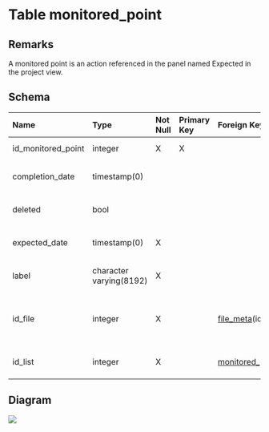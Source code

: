 # Table monitored\_point #
## Remarks ##
A monitored point is an action referenced in the panel named Expected in the project view.

## Schema ##
| **Name** | **Type** | **Not Null** | **Primary Key** | **Foreign Key** | **Remarks** |
|:---------|:---------|:-------------|:----------------|:----------------|:------------|
| id\_monitored\_point | integer  | X            | X               |                 | This is the primary key of the table. |
| completion\_date | timestamp(0) |              |                 |                 | This is the date the action has been completed.  |
| deleted  | bool     |              |                 |                 | This is the date the monitored point is deleted. |
| expected\_date | timestamp(0) | X            |                 |                 | This is the date the action should be finished. |
| label    | character varying(8192) | X            |                 |                 | This is an human readable name for tthe action. |
| id\_file | integer  | X            |                 | [file\_meta](file_meta.md)(id\_file) | This is a foreign key to the table file\_meta. A file can be attached to a monitored point.  |
| id\_list | integer  | X            |                 | [monitored\_point\_list](monitored_point_list.md)(id\_monitored\_point\_list) | This is a foreign key to the table monitored\_point\_list. |

## Diagram ##
<img src='http://www.sigmah.org/svg_load.php?file=http://sigma-h.googlecode.com/svn/wiki/diagrams/monitored_point.svg' />
